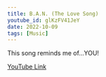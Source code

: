 ```yaml
---
title: B.A.N. (The Love Song)
youtube_id: glKzFV41JeY
date: 2022-10-09
tags: [Music]
---
```

This song reminds me of...YOU!

[YouTube Link](https://www.youtube.com/watch?v=glKzFV41JeY)
